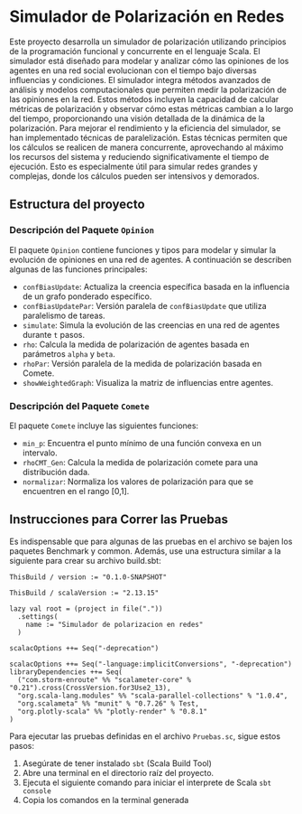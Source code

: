 # Simulador de Polarización en Redes

Este proyecto desarrolla un simulador de polarización utilizando principios de la programación funcional y concurrente en el lenguaje Scala. El simulador está diseñado para modelar y analizar cómo las opiniones de los agentes en una red social evolucionan con el tiempo bajo diversas influencias y condiciones.
El simulador integra métodos avanzados de análisis y modelos computacionales que permiten medir la polarización de las opiniones en la red. Estos métodos incluyen la capacidad de calcular métricas de polarización y observar cómo estas métricas cambian a lo largo del tiempo, proporcionando una visión detallada de la dinámica de la polarización.
Para mejorar el rendimiento y la eficiencia del simulador, se han implementado técnicas de paralelización. Estas técnicas permiten que los cálculos se realicen de manera concurrente, aprovechando al máximo los recursos del sistema y reduciendo significativamente el tiempo de ejecución. 
Esto es especialmente útil para simular redes grandes y complejas, donde los cálculos pueden ser intensivos y demorados.

## Estructura del proyecto

### Descripción del Paquete `Opinion`

El paquete `Opinion` contiene funciones y tipos para modelar y simular la evolución de opiniones en una red de agentes. A continuación se describen algunas de las funciones principales:

- `confBiasUpdate`: Actualiza la creencia específica basada en la influencia de un grafo ponderado específico.
- `confBiasUpdatePar`: Versión paralela de `confBiasUpdate` que utiliza paralelismo de tareas.
- `simulate`: Simula la evolución de las creencias en una red de agentes durante `t` pasos.
- `rho`: Calcula la medida de polarización de agentes basada en parámetros `alpha` y `beta`.
- `rhoPar`: Versión paralela de la medida de polarización basada en Comete.
- `showWeightedGraph`: Visualiza la matriz de influencias entre agentes.

### Descripción del Paquete `Comete`

El paquete `Comete` incluye las siguientes funciones:

- `min_p`: Encuentra el punto mínimo de una función convexa en un intervalo.
- `rhoCMT_Gen`: Calcula la medida de polarización comete para una distribución dada.
- `normalizar`: Normaliza los valores de polarización para que se encuentren en el rango [0,1].

## Instrucciones para Correr las Pruebas

Es indispensable que para algunas de las pruebas en el archivo se bajen los paquetes Benchmark y common.
Además, use una estructura similar a la siguiente para crear su archivo build.sbt:

```
ThisBuild / version := "0.1.0-SNAPSHOT"

ThisBuild / scalaVersion := "2.13.15"

lazy val root = (project in file("."))
  .settings(
    name := "Simulador de polarizacion en redes"
  )

scalacOptions ++= Seq("-deprecation")

scalacOptions ++= Seq("-language:implicitConversions", "-deprecation")
libraryDependencies ++= Seq(
  ("com.storm-enroute" %% "scalameter-core" % "0.21").cross(CrossVersion.for3Use2_13),
  "org.scala-lang.modules" %% "scala-parallel-collections" % "1.0.4",
  "org.scalameta" %% "munit" % "0.7.26" % Test,
  "org.plotly-scala" %% "plotly-render" % "0.8.1"
)
```

Para ejecutar las pruebas definidas en el archivo `Pruebas.sc`, sigue estos pasos:

1. Asegúrate de tener instalado `sbt` (Scala Build Tool)
2. Abre una terminal en el directorio raíz del proyecto.
3. Ejecuta el siguiente comando para iniciar el interprete de Scala
`sbt console`
4. Copia los comandos en la terminal generada
